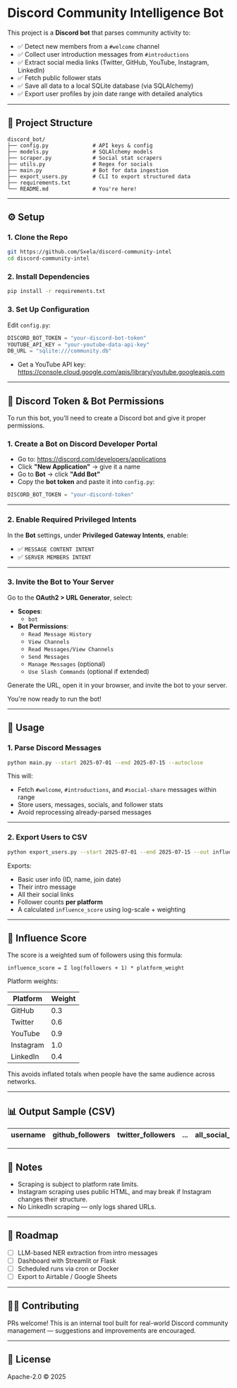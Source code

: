 # Discord Community Intelligence Bot

This project is a **Discord bot** that parses community activity to:

- ✅ Detect new members from a `#welcome` channel
- ✅ Collect user introduction messages from `#introductions`
- ✅ Extract social media links (Twitter, GitHub, YouTube, Instagram, LinkedIn)
- ✅ Fetch public follower stats
- ✅ Save all data to a local SQLite database (via SQLAlchemy)
- ✅ Export user profiles by join date range with detailed analytics

---

## 🧱 Project Structure

```
discord_bot/
├── config.py              # API keys & config
├── models.py              # SQLAlchemy models
├── scraper.py             # Social stat scrapers
├── utils.py               # Regex for socials
├── main.py                # Bot for data ingestion
├── export_users.py        # CLI to export structured data
├── requirements.txt
└── README.md              # You're here!
```

---

## ⚙️ Setup

### 1. Clone the Repo

```bash
git https://github.com/Sxela/discord-community-intel
cd discord-community-intel
```

### 2. Install Dependencies

```bash
pip install -r requirements.txt
```

### 3. Set Up Configuration

Edit `config.py`:

```python
DISCORD_BOT_TOKEN = "your-discord-bot-token"
YOUTUBE_API_KEY = "your-youtube-data-api-key"
DB_URL = "sqlite:///community.db"
```

- Get a YouTube API key: https://console.cloud.google.com/apis/library/youtube.googleapis.com

---

## 🔐 Discord Token & Bot Permissions

To run this bot, you'll need to create a Discord bot and give it proper permissions.

### 1. Create a Bot on Discord Developer Portal

- Go to: https://discord.com/developers/applications
- Click **"New Application"** → give it a name
- Go to **Bot** → click **"Add Bot"**
- Copy the **bot token** and paste it into `config.py`:

```python
DISCORD_BOT_TOKEN = "your-discord-token"
```

---

### 2. Enable Required Privileged Intents

In the **Bot** settings, under **Privileged Gateway Intents**, enable:

- ✅ `MESSAGE CONTENT INTENT`
- ✅ `SERVER MEMBERS INTENT`

---

### 3. Invite the Bot to Your Server

Go to the **OAuth2 > URL Generator**, select:

- **Scopes**:
  - `bot`
- **Bot Permissions**:
  - `Read Message History`
  - `View Channels`
  - `Read Messages/View Channels`
  - `Send Messages`
  - `Manage Messages` (optional)
  - `Use Slash Commands` (optional if extended)

Generate the URL, open it in your browser, and invite the bot to your server.

You're now ready to run the bot!

---

## 🚀 Usage

### 1. Parse Discord Messages

```bash
python main.py --start 2025-07-01 --end 2025-07-15 --autoclose
```

This will:
- Fetch `#welcome`, `#introductions`, and `#social-share` messages within range
- Store users, messages, socials, and follower stats
- Avoid reprocessing already-parsed messages

---

### 2. Export Users to CSV

```bash
python export_users.py --start 2025-07-01 --end 2025-07-15 --out influencer_report.csv
```

Exports:

- Basic user info (ID, name, join date)
- Their intro message
- All their social links
- Follower counts **per platform**
- A calculated `influence_score` using log-scale + weighting

---

## 🧠 Influence Score

The score is a weighted sum of followers using this formula:

```
influence_score = Σ log(followers + 1) * platform_weight
```

Platform weights:

| Platform   | Weight |
|------------|--------|
| GitHub     | 0.3    |
| Twitter    | 0.6    |
| YouTube    | 0.9    |
| Instagram  | 1.0    |
| LinkedIn   | 0.4    |

This avoids inflated totals when people have the same audience across networks.

---

## 📊 Output Sample (CSV)

| username | github_followers | twitter_followers | ... | all_social_links | influence_score |
|----------|------------------|--------------------|-----|------------------|-----------------|

---

## 📌 Notes

- Scraping is subject to platform rate limits.
- Instagram scraping uses public HTML, and may break if Instagram changes their structure.
- No LinkedIn scraping — only logs shared URLs.

---

## 🔮 Roadmap

- [ ] LLM-based NER extraction from intro messages
- [ ] Dashboard with Streamlit or Flask
- [ ] Scheduled runs via cron or Docker
- [ ] Export to Airtable / Google Sheets

---

## 🧑‍💻 Contributing

PRs welcome! This is an internal tool built for real-world Discord community management — suggestions and improvements are encouraged.

---

## 📄 License

Apache-2.0 © 2025
